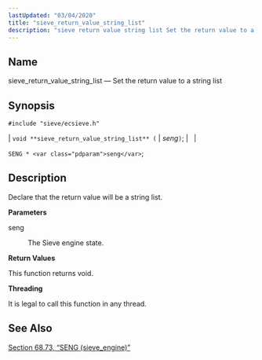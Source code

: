 ```yaml
---
lastUpdated: "03/04/2020"
title: "sieve_return_value_string_list"
description: "sieve return value string list Set the return value to a string list void sieve return value string list seng SENG seng Declare that the return value will be a string list seng The Sieve engine state This function returns void It is legal to call this function in any..."
---
```


<a name="apis.sieve_return_value_string_list"></a> 
## Name

sieve_return_value_string_list — Set the return value to a string list

## Synopsis

`#include "sieve/ecsieve.h"`

| `void **sieve_return_value_string_list** (` | <var class="pdparam">seng</var>`)`; |   |

`SENG * <var class="pdparam">seng</var>`;<a name="idp60654304"></a> 
## Description

Declare that the return value will be a string list.

**<a name="idp60655536"></a> Parameters**

<dl class="variablelist">

<dt>seng</dt>

<dd>

The Sieve engine state.

</dd>

</dl>

**<a name="idp60658272"></a> Return Values**

This function returns void.

**<a name="idp60659184"></a> Threading**

It is legal to call this function in any thread.

<a name="idp60660608"></a> 
## See Also

[Section 68.73, “SENG (sieve_engine)”](structs.seng "68.73. SENG (sieve_engine)")